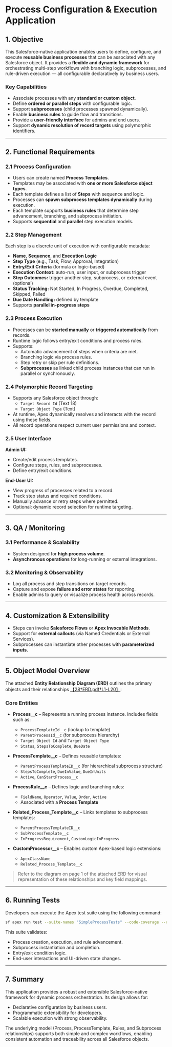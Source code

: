 # Process Configuration & Execution Application

## 1. Objective
This Salesforce-native application enables users to define, configure, and execute **reusable business processes** that can be associated with any Salesforce object. It provides a **flexible and dynamic framework** for orchestrating multi-step workflows with branching logic, subprocesses, and rule-driven execution — all configurable declaratively by business users.

### Key Capabilities
- Associate processes with any **standard or custom object**.
- Define **ordered or parallel steps** with configurable logic.
- Support **subprocesses** (child processes spawned dynamically).
- Enable **business rules** to guide flow and transitions.
- Provide a **user-friendly interface** for admins and end users.
- Support **dynamic resolution of record targets** using polymorphic identifiers.

---

## 2. Functional Requirements

### 2.1 Process Configuration
- Users can create named **Process Templates**.
- Templates may be associated with **one or more Salesforce object types**.
- Each template defines a list of **Steps** with sequence and logic.
- Processes can **spawn subprocess templates dynamically** during execution.
- Each template supports **business rules** that determine step advancement, branching, and subprocess initiation.
- Supports **sequential** and **parallel** step execution models.

### 2.2 Step Management
Each step is a discrete unit of execution with configurable metadata:
- **Name**, **Sequence**, and **Execution Logic**
- **Step Type** (e.g., Task, Flow, Approval, Integration)
- **Entry/Exit Criteria** (formula or logic-based)
- **Execution Context:** auto-run, user input, or subprocess trigger
- **Step Outcomes:** trigger another step, subprocess, or external event (optional)
- **Status Tracking:** Not Started, In Progress, Overdue, Completed, Skipped, Failed
- **Due Date Handling:** defined by template
- Supports **parallel in-progress steps**

### 2.3 Process Execution
- Processes can be **started manually** or **triggered automatically** from records.
- Runtime logic follows entry/exit conditions and process rules.
- Supports:
  - Automatic advancement of steps when criteria are met.
  - Branching logic via process rules.
  - Step retry or skip per rule definitions.
  - **Subprocesses** as linked child process instances that can run in parallel or synchronously.

### 2.4 Polymorphic Record Targeting
- Supports any Salesforce object through:
  - `Target Record Id` (Text 18)
  - `Target Object Type` (Text)
- At runtime, Apex dynamically resolves and interacts with the record using these fields.
- All record operations respect current user permissions and context.

### 2.5 User Interface
**Admin UI:**
- Create/edit process templates.
- Configure steps, rules, and subprocesses.
- Define entry/exit conditions.

**End-User UI:**
- View progress of processes related to a record.
- Track step status and required conditions.
- Manually advance or retry steps where permitted.
- Optional: dynamic record selection for runtime targeting.

---

## 3. QA / Monitoring

### 3.1 Performance & Scalability
- System designed for **high process volume**.
- **Asynchronous operations** for long-running or external integrations.

### 3.2 Monitoring & Observability
- Log all process and step transitions on target records.
- Capture and expose **failure and error states** for reporting.
- Enable admins to query or visualize process health across records.

---

## 4. Customization & Extensibility
- Steps can invoke **Salesforce Flows** or **Apex Invocable Methods**.
- Support for **external callouts** (via Named Credentials or External Services).
- Subprocesses can instantiate other processes with **parameterized inputs**.

---

## 5. Object Model Overview

The attached **Entity Relationship Diagram (ERD)** outlines the primary objects and their relationships [【28†ERD.pdf†L1-L20】](https://lucid.app/lucidchart/266a5025-6708-4fc1-a117-f8c21d90e015/edit?from_internal=true):

### Core Entities
- **Process__c** – Represents a running process instance. Includes fields such as:
  - `ProcessTemplateId__c` (lookup to template)
  - `ParentProcessId__c` (for subprocess hierarchy)
  - `Target Object Id` and `Target Object Type`
  - `Status`, `StepsToComplete`, `DueDate`

- **ProcessTemplate__c** – Defines reusable templates:
  - `ParentProcessTemplateID__c` (for hierarchical subprocess structure)
  - `StepsToComplete`, `DueInValue`, `DueInUnits`
  - `Active`, `CanStartProcess__c`

- **ProcessRule__c** – Defines logic and branching rules:
  - `FieldName`, `Operator`, `Value`, `Order`, `Active`
  - Associated with a **Process Template**

- **Related_Process_Template__c** – Links templates to subprocess templates:
  - `ParentProcessTemplateID__c`
  - `SubProcessTemplate__c`
  - `InProgressRequirement`, `CustomLogicInProgress`

- **CustomProcessor__c** – Enables custom Apex-based logic extensions:
  - `ApexClassName`
  - `Related_Process_Template__c`

> Refer to the diagram on page 1 of the attached ERD for visual representation of these relationships and key field mappings.

---

## 6. Running Tests
Developers can execute the Apex test suite using the following command:

```bash
sf apex run test --suite-names "SimpleProcessTests" --code-coverage --result-format human --wait 10
```

This suite validates:
- Process creation, execution, and rule advancement.
- Subprocess instantiation and completion.
- Entry/exit condition logic.
- End-user interactions and UI-driven state changes.

---

## 7. Summary
This application provides a robust and extensible Salesforce-native framework for dynamic process orchestration. Its design allows for:
- Declarative configuration by business users.
- Programmatic extensibility for developers.
- Scalable execution with strong observability.

The underlying model (Process, ProcessTemplate, Rules, and Subprocess relationships) supports both simple and complex workflows, enabling consistent automation and traceability across all Salesforce objects.

